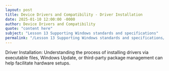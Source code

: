 ```yaml
---
layout: post
title: Device Drivers and Compatibility - Driver Installation
date: 2025-01-10 12:00:00 -0000
author: Device Drivers and Compatibility
quote: "content here"
subject: "Lesson 13 Supporting Windows standards and specifications"
permalink: "/Lesson 13 Supporting Windows standards and specifications/Device Drivers and Compatibility/Device Drivers and Compatibility - Driver Installation"
---
```


Driver Installation: Understanding the process of installing drivers via executable files, Windows Update, or third-party package management can help facilitate hardware setups.
